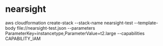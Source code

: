 # nearsight
 aws cloudformation create-stack --stack-name nearsight-test --template-body file://nearsight-test.json --parameters ParameterKey=instancetype,ParameterValue=t2.large --capabilities CAPABILITY_IAM

